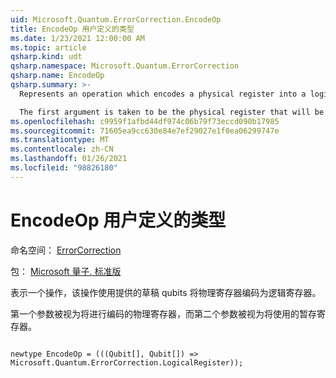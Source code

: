 ```yaml
---
uid: Microsoft.Quantum.ErrorCorrection.EncodeOp
title: EncodeOp 用户定义的类型
ms.date: 1/23/2021 12:00:00 AM
ms.topic: article
qsharp.kind: udt
qsharp.namespace: Microsoft.Quantum.ErrorCorrection
qsharp.name: EncodeOp
qsharp.summary: >-
  Represents an operation which encodes a physical register into a logical register, using the provided scratch qubits.

  The first argument is taken to be the physical register that will be encoded, while the second argument is taken to be the scratch register that will be used.
ms.openlocfilehash: c9959f1afbd44df974c06b79f73eccd090b17985
ms.sourcegitcommit: 71605ea9cc630e84e7ef29027e1f0ea06299747e
ms.translationtype: MT
ms.contentlocale: zh-CN
ms.lasthandoff: 01/26/2021
ms.locfileid: "98826180"
---
```

# <a name="encodeop-user-defined-type"></a>EncodeOp 用户定义的类型

命名空间： [ErrorCorrection](xref:Microsoft.Quantum.ErrorCorrection)

包： [Microsoft 量子. 标准版](https://nuget.org/packages/Microsoft.Quantum.Standard)


表示一个操作，该操作使用提供的草稿 qubits 将物理寄存器编码为逻辑寄存器。

第一个参数被视为将进行编码的物理寄存器，而第二个参数被视为将使用的暂存寄存器。

```qsharp

newtype EncodeOp = (((Qubit[], Qubit[]) => Microsoft.Quantum.ErrorCorrection.LogicalRegister));
```

